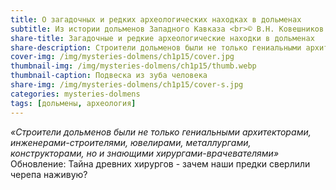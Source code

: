 ```yaml
---
title: О загадочных и редких археологических находках в дольменах
subtitle: Из истории дольменов Западного Кавказа <br>© В.Н. Ковешников <br>(статья обновлена)
share-title: Загадочные и редкие археологические находки в дольменах
share-description: Строители дольменов были не только гениальными архитекторами, инженерами-строителями, ювелирами, металлургами, конструкторами, но и знающими хирургами-врачевателями.
cover-img: /img/mysteries-dolmens/ch1p15/cover.jpg
thumbnail-img: /img/mysteries-dolmens/ch1p15/thumb.webp
thumbnail-caption: Подвеска из зуба человека
share-img: /img/mysteries-dolmens/ch1p15/cover-s.jpg
categories: mysteries-dolmens
tags: [дольмены, археология]
---
```

_«Строители дольменов были не только гениальными архитекторами, инженерами-строителями, ювелирами, металлургами, конструкторами, но и знающими хирургами-врачевателями»_
Обновление: Тайна древних хирургов - зачем наши предки сверлили черепа наживую?
